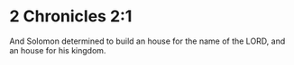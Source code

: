 # 2 Chronicles 2:1

And Solomon determined to build an house for the name of the LORD, and an house for his kingdom.